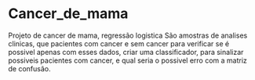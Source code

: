 # Cancer_de_mama
 Projeto de cancer de mama, regressão logistica
 São amostras de analises clinicas, que pacientes com cancer e sem cancer
 para verificar se é possivel apenas com esses dados, criar uma classificador,
 para sinalizar possiveis pacientes com cancer, e qual seria o possivel erro
 com a matriz de confusão.
